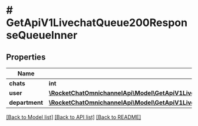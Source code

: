 # # GetApiV1LivechatQueue200ResponseQueueInner

## Properties

Name | Type | Description | Notes
------------ | ------------- | ------------- | -------------
**chats** | **int** |  | [optional]
**user** | [**\RocketChatOmnichannelApi\Model\GetApiV1LivechatQueue200ResponseQueueInnerUser**](GetApiV1LivechatQueue200ResponseQueueInnerUser.md) |  | [optional]
**department** | [**\RocketChatOmnichannelApi\Model\GetApiV1LivechatTransferHistoryRid200ResponseDataHistoryInnerNextDepartment**](GetApiV1LivechatTransferHistoryRid200ResponseDataHistoryInnerNextDepartment.md) |  | [optional]

[[Back to Model list]](../../README.md#models) [[Back to API list]](../../README.md#endpoints) [[Back to README]](../../README.md)
